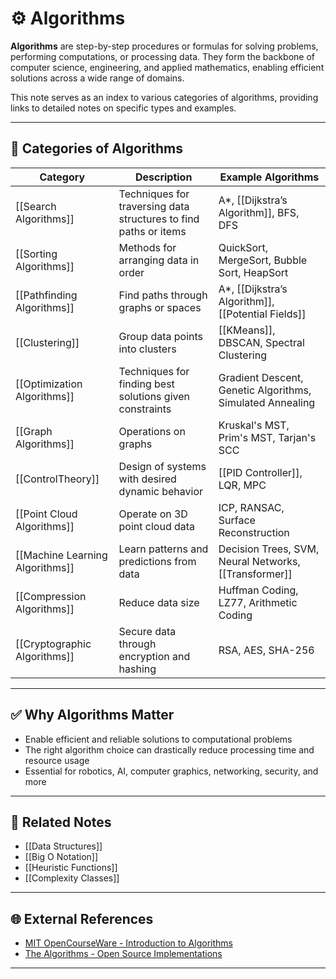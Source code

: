 # ⚙️ Algorithms

**Algorithms** are step-by-step procedures or formulas for solving problems, performing computations, or processing data. They form the backbone of computer science, engineering, and applied mathematics, enabling efficient solutions across a wide range of domains.

This note serves as an index to various categories of algorithms, providing links to detailed notes on specific types and examples.

---

## 📂 Categories of Algorithms

| Category                     | Description                                                       | Example Algorithms                                 |
|-------------------------------|-------------------------------------------------------------------|---------------------------------------------------|
| [[Search Algorithms]]          | Techniques for traversing data structures to find paths or items | A*, [[Dijkstra’s Algorithm]], BFS, DFS |
| [[Sorting Algorithms]]         | Methods for arranging data in order                              | QuickSort, MergeSort, Bubble Sort, HeapSort       |
| [[Pathfinding Algorithms]]      | Find paths through graphs or spaces                              | A*, [[Dijkstra’s Algorithm]], [[Potential Fields]] |
| [[Clustering]]                 | Group data points into clusters                                  | [[KMeans]], DBSCAN, Spectral Clustering          |
| [[Optimization Algorithms]]     | Techniques for finding best solutions given constraints         | Gradient Descent, Genetic Algorithms, Simulated Annealing |
| [[Graph Algorithms]]           | Operations on graphs                                             | Kruskal's MST, Prim's MST, Tarjan's SCC           |
| [[ControlTheory]]              | Design of systems with desired dynamic behavior                  | [[PID Controller]], LQR, MPC                      |
| [[Point Cloud Algorithms]]      | Operate on 3D point cloud data                                   | ICP, RANSAC, Surface Reconstruction               |
| [[Machine Learning Algorithms]] | Learn patterns and predictions from data                         | Decision Trees, SVM, Neural Networks, [[Transformer]] |
| [[Compression Algorithms]]      | Reduce data size                                                 | Huffman Coding, LZ77, Arithmetic Coding           |
| [[Cryptographic Algorithms]]    | Secure data through encryption and hashing                       | RSA, AES, SHA-256                                 |

---

## ✅ Why Algorithms Matter

- Enable efficient and reliable solutions to computational problems
- The right algorithm choice can drastically reduce processing time and resource usage
- Essential for robotics, AI, computer graphics, networking, security, and more

---

## 🔗 Related Notes

- [[Data Structures]]
- [[Big O Notation]]
- [[Heuristic Functions]]
- [[Complexity Classes]]

---

## 🌐 External References

- [MIT OpenCourseWare - Introduction to Algorithms](https://ocw.mit.edu/courses/electrical-engineering-and-computer-science/6-006-introduction-to-algorithms-fall-2011/)
- [The Algorithms - Open Source Implementations](https://the-algorithms.com/)

---
